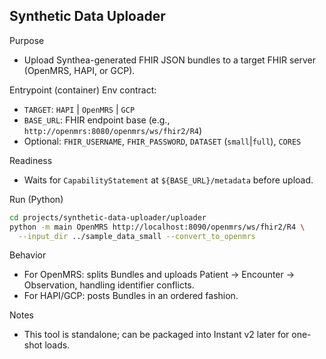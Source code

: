 ## Synthetic Data Uploader

Purpose
- Upload Synthea-generated FHIR JSON bundles to a target FHIR server (OpenMRS, HAPI, or GCP).

Entrypoint (container)
Env contract:
- `TARGET`: `HAPI` | `OpenMRS` | `GCP`
- `BASE_URL`: FHIR endpoint base (e.g., `http://openmrs:8080/openmrs/ws/fhir2/R4`)
- Optional: `FHIR_USERNAME`, `FHIR_PASSWORD`, `DATASET` (`small`|`full`), `CORES`

Readiness
- Waits for `CapabilityStatement` at `${BASE_URL}/metadata` before upload.

Run (Python)
```bash
cd projects/synthetic-data-uploader/uploader
python -m main OpenMRS http://localhost:8090/openmrs/ws/fhir2/R4 \
  --input_dir ../sample_data_small --convert_to_openmrs
```

Behavior
- For OpenMRS: splits Bundles and uploads Patient → Encounter → Observation, handling identifier conflicts.
- For HAPI/GCP: posts Bundles in an ordered fashion.

Notes
- This tool is standalone; can be packaged into Instant v2 later for one-shot loads.


